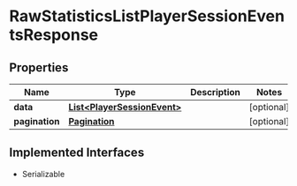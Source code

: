 

# RawStatisticsListPlayerSessionEventsResponse

## Properties

Name | Type | Description | Notes
------------ | ------------- | ------------- | -------------
**data** | [**List&lt;PlayerSessionEvent&gt;**](PlayerSessionEvent.md) |  |  [optional]
**pagination** | [**Pagination**](Pagination.md) |  |  [optional]


## Implemented Interfaces

* Serializable


